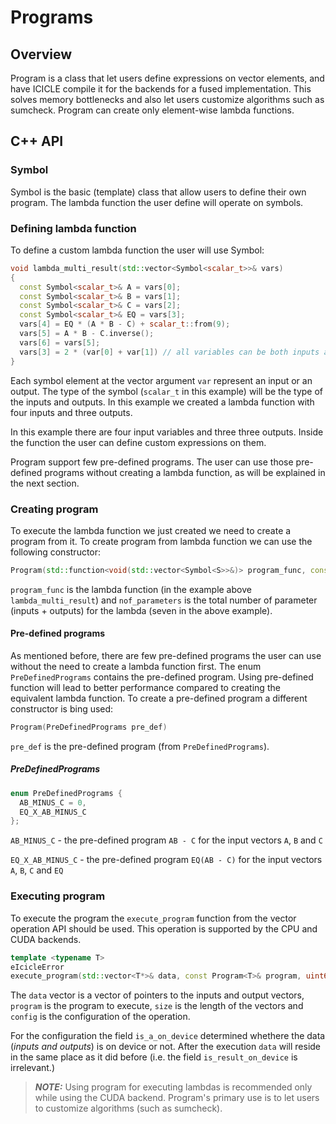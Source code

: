 # Programs

## Overview

Program is a class that let users define expressions on vector elements, and have ICICLE compile it for the backends for a fused implementation. This solves memory bottlenecks and also let users customize algorithms such as sumcheck. Program can create only element-wise lambda functions.


## C++ API

### Symbol

Symbol is the basic (template) class that allow users to define their own program. The lambda function the user define will operate on symbols.

### Defining lambda function

To define a custom lambda function the user will use Symbol:
```cpp
void lambda_multi_result(std::vector<Symbol<scalar_t>>& vars)
{
  const Symbol<scalar_t>& A = vars[0];
  const Symbol<scalar_t>& B = vars[1];
  const Symbol<scalar_t>& C = vars[2];
  const Symbol<scalar_t>& EQ = vars[3];
  vars[4] = EQ * (A * B - C) + scalar_t::from(9);
  vars[5] = A * B - C.inverse();
  vars[6] = vars[5];
  vars[3] = 2 * (var[0] + var[1]) // all variables can be both inputs and outputs
}
```

Each symbol element at the vector argument `var` represent an input or an output. The type of the symbol (`scalar_t` in this example) will be the type of the inputs and outputs. In this example we created a lambda function with four inputs and three outputs.

In this example there are four input variables and three three outputs. Inside the function the user can define custom expressions on them.

Program support few pre-defined programs. The user can use those pre-defined programs without creating a lambda function, as will be explained in the next section.

### Creating program

To execute the lambda function we just created we need to create a program from it.
To create program from lambda function we can use the following constructor:

```cpp
Program(std::function<void(std::vector<Symbol<S>>&)> program_func, const int nof_parameters)
```

`program_func` is the lambda function (in the example above `lambda_multi_result`) and `nof_parameters` is the total number of parameter (inputs + outputs) for the lambda (seven in the above example).

#### Pre-defined programs

As mentioned before, there are few pre-defined programs the user can use without the need to create a lambda function first. The enum `PreDefinedPrograms` contains the pre-defined program. Using pre-defined function will lead to better performance compared to creating the equivalent lambda function.
To create a pre-defined program a different constructor is bing used:

```cpp
Program(PreDefinedPrograms pre_def)
```

`pre_def` is the pre-defined program (from `PreDefinedPrograms`).

##### PreDefinedPrograms

```cpp
enum PreDefinedPrograms {
  AB_MINUS_C = 0,
  EQ_X_AB_MINUS_C
};
```

`AB_MINUS_C` - the pre-defined program `AB - C` for the input vectors `A`, `B` and `C`

`EQ_X_AB_MINUS_C` - the pre-defined program `EQ(AB - C)` for the input vectors `A`, `B`, `C` and `EQ`


### Executing program

To execute the program the `execute_program` function from the vector operation API should be used. This operation is supported by the CPU and CUDA backends.


```cpp
template <typename T>
eIcicleError
execute_program(std::vector<T*>& data, const Program<T>& program, uint64_t size, const VecOpsConfig& config);
```

The `data` vector is a vector of pointers to the inputs and output vectors, `program` is the program to execute, `size` is the length of the vectors and `config` is the configuration of the operation.

For the configuration the field `is_a_on_device` determined whethere the data (*inputs and outputs*) is on device or not. After the execution `data` will reside in the same place as it did before (i.e. the field `is_result_on_device` is irrelevant.)

> **_NOTE:_**  Using program for executing lambdas is recommended only while using the CUDA backend. Program's primary use is to let users to customize algorithms (such as sumcheck). 
